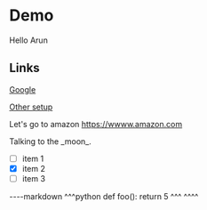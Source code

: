 # Demo
Hello
Arun



Links
---
[Google](https://www.google.com/?hl=en-US&authuser=2)

[Other setup](facebook.com)

Let's go to amazon <https://wwww.amazon.com>

Talking to the \_moon\_.

- [ ] item 1
- [x] item 2
- [ ] item 3

----markdown
^^^python
def foo():
  return 5
^^^
^^^^
